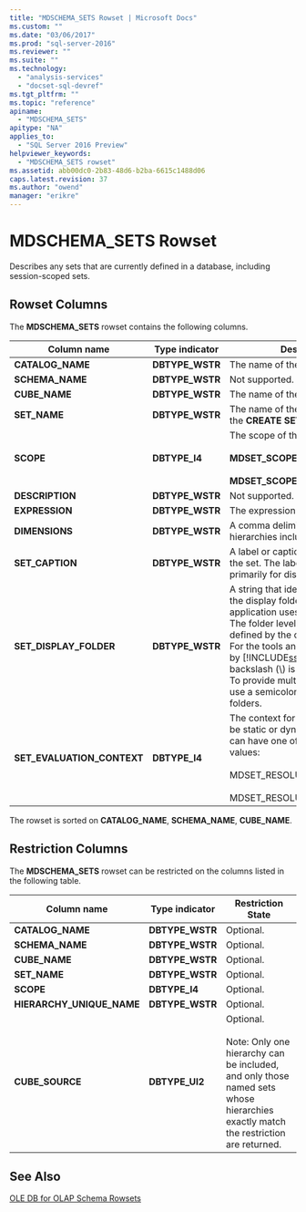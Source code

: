 ```yaml
---
title: "MDSCHEMA_SETS Rowset | Microsoft Docs"
ms.custom: ""
ms.date: "03/06/2017"
ms.prod: "sql-server-2016"
ms.reviewer: ""
ms.suite: ""
ms.technology: 
  - "analysis-services"
  - "docset-sql-devref"
ms.tgt_pltfrm: ""
ms.topic: "reference"
apiname: 
  - "MDSCHEMA_SETS"
apitype: "NA"
applies_to: 
  - "SQL Server 2016 Preview"
helpviewer_keywords: 
  - "MDSCHEMA_SETS rowset"
ms.assetid: abb00dc0-2b83-48d6-b2ba-6615c1488d06
caps.latest.revision: 37
ms.author: "owend"
manager: "erikre"
---
```

# MDSCHEMA_SETS Rowset
  Describes any sets that are currently defined in a database, including session-scoped sets.  
  
## Rowset Columns  
 The **MDSCHEMA_SETS** rowset contains the following columns.  
  
|Column name|Type indicator|Description|  
|-----------------|--------------------|-----------------|  
|**CATALOG_NAME**|**DBTYPE_WSTR**|The name of the database.|  
|**SCHEMA_NAME**|**DBTYPE_WSTR**|Not supported.|  
|**CUBE_NAME**|**DBTYPE_WSTR**|The name of the cube.|  
|**SET_NAME**|**DBTYPE_WSTR**|The name of the set, as specified in the **CREATE SET** statement.|  
|**SCOPE**|**DBTYPE_I4**|The scope of the set:<br /><br /> **MDSET_SCOPE_GLOBAL** (**1**)<br /><br /> **MDSET_SCOPE_SESSION** (**2**)|  
|**DESCRIPTION**|**DBTYPE_WSTR**|Not supported.|  
|**EXPRESSION**|**DBTYPE_WSTR**|The expression for the set.|  
|**DIMENSIONS**|**DBTYPE_WSTR**|A comma delimited list of hierarchies included in the set.|  
|**SET_CAPTION**|**DBTYPE_WSTR**|A label or caption associated with the set. The label or caption is used primarily for display purposes.|  
|**SET_DISPLAY_FOLDER**|**DBTYPE_WSTR**|A string that identifies the path of the display folder that the client application uses to show the set. The folder level separator is defined by the client application. For the tools and clients supplied by [!INCLUDE[ssASnoversion](../../../a9notintoc/includes/ssasnoversion-md.md)], the backslash (\\) is the level separator. To provide multiple display folders, use a semicolon (;) to separate the folders.|  
|**SET_EVALUATION_CONTEXT**|**DBTYPE_I4**|The context for the set. The set can be static or dynamic. This column can have one of the following values:<br /><br /> MDSET_RESOLUTION_STATIC=1<br /><br /> MDSET_RESOLUTION_DYNAMIC=2|  
  
 The rowset is sorted on **CATALOG_NAME**, **SCHEMA_NAME**, **CUBE_NAME**.  
  
## Restriction Columns  
 The **MDSCHEMA_SETS** rowset can be restricted on the columns listed in the following table.  
  
|Column name|Type indicator|Restriction State|  
|-----------------|--------------------|-----------------------|  
|**CATALOG_NAME**|**DBTYPE_WSTR**|Optional.|  
|**SCHEMA_NAME**|**DBTYPE_WSTR**|Optional.|  
|**CUBE_NAME**|**DBTYPE_WSTR**|Optional.|  
|**SET_NAME**|**DBTYPE_WSTR**|Optional.|  
|**SCOPE**|**DBTYPE_I4**|Optional.|  
|**HIERARCHY_UNIQUE_NAME**|**DBTYPE_WSTR**|Optional.|  
|**CUBE_SOURCE**|**DBTYPE_UI2**|Optional.<br /><br /> Note: Only one hierarchy can be included, and only those named sets whose hierarchies exactly match the restriction are returned.|  
  
## See Also  
 [OLE DB for OLAP Schema Rowsets](../../../analysis-services/schema-rowsets/ole-db-olap/ole-db-for-olap-schema-rowsets.md)  
  
  